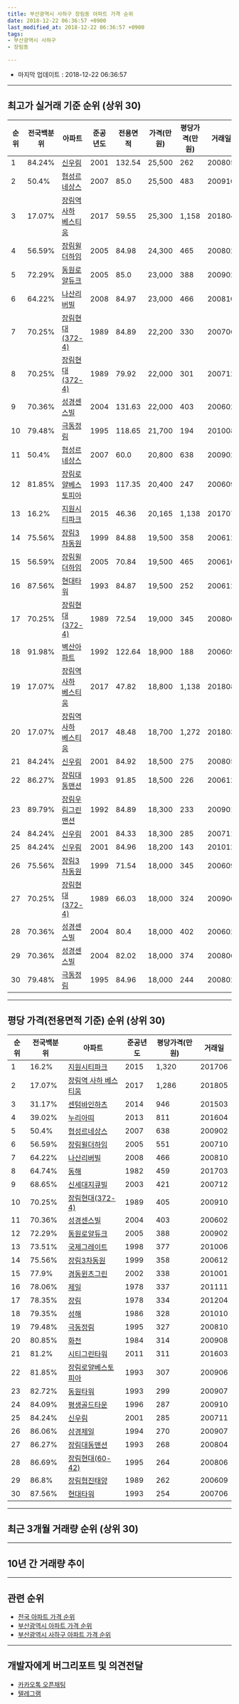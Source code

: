 ```yaml
---
title: 부산광역시 사하구 장림동 아파트 가격 순위
date: 2018-12-22 06:36:57 +0900
last_modified_at: 2018-12-22 06:36:57 +0900
tags:
- 부산광역시 사하구
- 장림동

---
```


* 마지막 업데이트 : 2018-12-22 06:36:57

---

## 최고가 실거래 기준 순위 (상위 30)


|순위|전국백분위|아파트|준공년도|전용면적|가격(만원)|평당가격(만원)|거래일|
|---|---|---|---|---|---|---|---|
|1|84.24%|[신우림](https://search.naver.com/search.naver?query=%EB%B6%80%EC%82%B0%EA%B4%91%EC%97%AD%EC%8B%9C+%EC%82%AC%ED%95%98%EA%B5%AC+%EC%9E%A5%EB%A6%BC%EB%8F%99+%EC%8B%A0%EC%9A%B0%EB%A6%BC)|2001|132.54|25,500|262|200805|
|2|50.4%|[협성르네상스](https://search.naver.com/search.naver?query=%EB%B6%80%EC%82%B0%EA%B4%91%EC%97%AD%EC%8B%9C+%EC%82%AC%ED%95%98%EA%B5%AC+%EC%9E%A5%EB%A6%BC%EB%8F%99+%ED%98%91%EC%84%B1%EB%A5%B4%EB%84%A4%EC%83%81%EC%8A%A4)|2007|85.0|25,500|483|200910|
|3|17.07%|[장림역 사하 베스티움](https://search.naver.com/search.naver?query=%EB%B6%80%EC%82%B0%EA%B4%91%EC%97%AD%EC%8B%9C+%EC%82%AC%ED%95%98%EA%B5%AC+%EC%9E%A5%EB%A6%BC%EB%8F%99+%EC%9E%A5%EB%A6%BC%EC%97%AD+%EC%82%AC%ED%95%98+%EB%B2%A0%EC%8A%A4%ED%8B%B0%EC%9B%80)|2017|59.55|25,300|1,158|201804|
|4|56.59%|[장림윌더하임](https://search.naver.com/search.naver?query=%EB%B6%80%EC%82%B0%EA%B4%91%EC%97%AD%EC%8B%9C+%EC%82%AC%ED%95%98%EA%B5%AC+%EC%9E%A5%EB%A6%BC%EB%8F%99+%EC%9E%A5%EB%A6%BC%EC%9C%8C%EB%8D%94%ED%95%98%EC%9E%84)|2005|84.98|24,300|465|200802|
|5|72.29%|[동원로얄듀크](https://search.naver.com/search.naver?query=%EB%B6%80%EC%82%B0%EA%B4%91%EC%97%AD%EC%8B%9C+%EC%82%AC%ED%95%98%EA%B5%AC+%EC%9E%A5%EB%A6%BC%EB%8F%99+%EB%8F%99%EC%9B%90%EB%A1%9C%EC%96%84%EB%93%80%ED%81%AC)|2005|85.0|23,000|388|200902|
|6|64.22%|[나산리버빌](https://search.naver.com/search.naver?query=%EB%B6%80%EC%82%B0%EA%B4%91%EC%97%AD%EC%8B%9C+%EC%82%AC%ED%95%98%EA%B5%AC+%EC%9E%A5%EB%A6%BC%EB%8F%99+%EB%82%98%EC%82%B0%EB%A6%AC%EB%B2%84%EB%B9%8C)|2008|84.97|23,000|466|200810|
|7|70.25%|[장림현대(372-4)](https://search.naver.com/search.naver?query=%EB%B6%80%EC%82%B0%EA%B4%91%EC%97%AD%EC%8B%9C+%EC%82%AC%ED%95%98%EA%B5%AC+%EC%9E%A5%EB%A6%BC%EB%8F%99+%EC%9E%A5%EB%A6%BC%ED%98%84%EB%8C%80%28372-4%29)|1989|84.89|22,200|330|200706|
|8|70.25%|[장림현대(372-4)](https://search.naver.com/search.naver?query=%EB%B6%80%EC%82%B0%EA%B4%91%EC%97%AD%EC%8B%9C+%EC%82%AC%ED%95%98%EA%B5%AC+%EC%9E%A5%EB%A6%BC%EB%8F%99+%EC%9E%A5%EB%A6%BC%ED%98%84%EB%8C%80%28372-4%29)|1989|79.92|22,000|301|200712|
|9|70.36%|[성경센스빌](https://search.naver.com/search.naver?query=%EB%B6%80%EC%82%B0%EA%B4%91%EC%97%AD%EC%8B%9C+%EC%82%AC%ED%95%98%EA%B5%AC+%EC%9E%A5%EB%A6%BC%EB%8F%99+%EC%84%B1%EA%B2%BD%EC%84%BC%EC%8A%A4%EB%B9%8C)|2004|131.63|22,000|403|200602|
|10|79.48%|[극동정림](https://search.naver.com/search.naver?query=%EB%B6%80%EC%82%B0%EA%B4%91%EC%97%AD%EC%8B%9C+%EC%82%AC%ED%95%98%EA%B5%AC+%EC%9E%A5%EB%A6%BC%EB%8F%99+%EA%B7%B9%EB%8F%99%EC%A0%95%EB%A6%BC)|1995|118.65|21,700|194|201008|
|11|50.4%|[협성르네상스](https://search.naver.com/search.naver?query=%EB%B6%80%EC%82%B0%EA%B4%91%EC%97%AD%EC%8B%9C+%EC%82%AC%ED%95%98%EA%B5%AC+%EC%9E%A5%EB%A6%BC%EB%8F%99+%ED%98%91%EC%84%B1%EB%A5%B4%EB%84%A4%EC%83%81%EC%8A%A4)|2007|60.0|20,800|638|200902|
|12|81.85%|[장림로얄베스토피아](https://search.naver.com/search.naver?query=%EB%B6%80%EC%82%B0%EA%B4%91%EC%97%AD%EC%8B%9C+%EC%82%AC%ED%95%98%EA%B5%AC+%EC%9E%A5%EB%A6%BC%EB%8F%99+%EC%9E%A5%EB%A6%BC%EB%A1%9C%EC%96%84%EB%B2%A0%EC%8A%A4%ED%86%A0%ED%94%BC%EC%95%84)|1993|117.35|20,400|247|200609|
|13|16.2%|[지원시티파크](https://search.naver.com/search.naver?query=%EB%B6%80%EC%82%B0%EA%B4%91%EC%97%AD%EC%8B%9C+%EC%82%AC%ED%95%98%EA%B5%AC+%EC%9E%A5%EB%A6%BC%EB%8F%99+%EC%A7%80%EC%9B%90%EC%8B%9C%ED%8B%B0%ED%8C%8C%ED%81%AC)|2015|46.36|20,165|1,138|201707|
|14|75.56%|[장림3차동원](https://search.naver.com/search.naver?query=%EB%B6%80%EC%82%B0%EA%B4%91%EC%97%AD%EC%8B%9C+%EC%82%AC%ED%95%98%EA%B5%AC+%EC%9E%A5%EB%A6%BC%EB%8F%99+%EC%9E%A5%EB%A6%BC3%EC%B0%A8%EB%8F%99%EC%9B%90)|1999|84.88|19,500|358|200612|
|15|56.59%|[장림윌더하임](https://search.naver.com/search.naver?query=%EB%B6%80%EC%82%B0%EA%B4%91%EC%97%AD%EC%8B%9C+%EC%82%AC%ED%95%98%EA%B5%AC+%EC%9E%A5%EB%A6%BC%EB%8F%99+%EC%9E%A5%EB%A6%BC%EC%9C%8C%EB%8D%94%ED%95%98%EC%9E%84)|2005|70.84|19,500|465|200610|
|16|87.56%|[현대타워](https://search.naver.com/search.naver?query=%EB%B6%80%EC%82%B0%EA%B4%91%EC%97%AD%EC%8B%9C+%EC%82%AC%ED%95%98%EA%B5%AC+%EC%9E%A5%EB%A6%BC%EB%8F%99+%ED%98%84%EB%8C%80%ED%83%80%EC%9B%8C)|1993|84.87|19,500|252|200612|
|17|70.25%|[장림현대(372-4)](https://search.naver.com/search.naver?query=%EB%B6%80%EC%82%B0%EA%B4%91%EC%97%AD%EC%8B%9C+%EC%82%AC%ED%95%98%EA%B5%AC+%EC%9E%A5%EB%A6%BC%EB%8F%99+%EC%9E%A5%EB%A6%BC%ED%98%84%EB%8C%80%28372-4%29)|1989|72.54|19,000|345|200806|
|18|91.98%|[벽산아파트](https://search.naver.com/search.naver?query=%EB%B6%80%EC%82%B0%EA%B4%91%EC%97%AD%EC%8B%9C+%EC%82%AC%ED%95%98%EA%B5%AC+%EC%9E%A5%EB%A6%BC%EB%8F%99+%EB%B2%BD%EC%82%B0%EC%95%84%ED%8C%8C%ED%8A%B8)|1992|122.64|18,900|188|200609|
|19|17.07%|[장림역 사하 베스티움](https://search.naver.com/search.naver?query=%EB%B6%80%EC%82%B0%EA%B4%91%EC%97%AD%EC%8B%9C+%EC%82%AC%ED%95%98%EA%B5%AC+%EC%9E%A5%EB%A6%BC%EB%8F%99+%EC%9E%A5%EB%A6%BC%EC%97%AD+%EC%82%AC%ED%95%98+%EB%B2%A0%EC%8A%A4%ED%8B%B0%EC%9B%80)|2017|47.82|18,800|1,138|201808|
|20|17.07%|[장림역 사하 베스티움](https://search.naver.com/search.naver?query=%EB%B6%80%EC%82%B0%EA%B4%91%EC%97%AD%EC%8B%9C+%EC%82%AC%ED%95%98%EA%B5%AC+%EC%9E%A5%EB%A6%BC%EB%8F%99+%EC%9E%A5%EB%A6%BC%EC%97%AD+%EC%82%AC%ED%95%98+%EB%B2%A0%EC%8A%A4%ED%8B%B0%EC%9B%80)|2017|48.48|18,700|1,272|201803|
|21|84.24%|[신우림](https://search.naver.com/search.naver?query=%EB%B6%80%EC%82%B0%EA%B4%91%EC%97%AD%EC%8B%9C+%EC%82%AC%ED%95%98%EA%B5%AC+%EC%9E%A5%EB%A6%BC%EB%8F%99+%EC%8B%A0%EC%9A%B0%EB%A6%BC)|2001|84.92|18,500|275|200805|
|22|86.27%|[장림대동맨션](https://search.naver.com/search.naver?query=%EB%B6%80%EC%82%B0%EA%B4%91%EC%97%AD%EC%8B%9C+%EC%82%AC%ED%95%98%EA%B5%AC+%EC%9E%A5%EB%A6%BC%EB%8F%99+%EC%9E%A5%EB%A6%BC%EB%8C%80%EB%8F%99%EB%A7%A8%EC%85%98)|1993|91.85|18,500|226|200612|
|23|89.79%|[장림우림그린맨션](https://search.naver.com/search.naver?query=%EB%B6%80%EC%82%B0%EA%B4%91%EC%97%AD%EC%8B%9C+%EC%82%AC%ED%95%98%EA%B5%AC+%EC%9E%A5%EB%A6%BC%EB%8F%99+%EC%9E%A5%EB%A6%BC%EC%9A%B0%EB%A6%BC%EA%B7%B8%EB%A6%B0%EB%A7%A8%EC%85%98)|1992|84.89|18,300|233|200901|
|24|84.24%|[신우림](https://search.naver.com/search.naver?query=%EB%B6%80%EC%82%B0%EA%B4%91%EC%97%AD%EC%8B%9C+%EC%82%AC%ED%95%98%EA%B5%AC+%EC%9E%A5%EB%A6%BC%EB%8F%99+%EC%8B%A0%EC%9A%B0%EB%A6%BC)|2001|84.33|18,300|285|200711|
|25|84.24%|[신우림](https://search.naver.com/search.naver?query=%EB%B6%80%EC%82%B0%EA%B4%91%EC%97%AD%EC%8B%9C+%EC%82%AC%ED%95%98%EA%B5%AC+%EC%9E%A5%EB%A6%BC%EB%8F%99+%EC%8B%A0%EC%9A%B0%EB%A6%BC)|2001|84.96|18,200|143|201012|
|26|75.56%|[장림3차동원](https://search.naver.com/search.naver?query=%EB%B6%80%EC%82%B0%EA%B4%91%EC%97%AD%EC%8B%9C+%EC%82%AC%ED%95%98%EA%B5%AC+%EC%9E%A5%EB%A6%BC%EB%8F%99+%EC%9E%A5%EB%A6%BC3%EC%B0%A8%EB%8F%99%EC%9B%90)|1999|71.54|18,000|345|200609|
|27|70.25%|[장림현대(372-4)](https://search.naver.com/search.naver?query=%EB%B6%80%EC%82%B0%EA%B4%91%EC%97%AD%EC%8B%9C+%EC%82%AC%ED%95%98%EA%B5%AC+%EC%9E%A5%EB%A6%BC%EB%8F%99+%EC%9E%A5%EB%A6%BC%ED%98%84%EB%8C%80%28372-4%29)|1989|66.03|18,000|324|200906|
|28|70.36%|[성경센스빌](https://search.naver.com/search.naver?query=%EB%B6%80%EC%82%B0%EA%B4%91%EC%97%AD%EC%8B%9C+%EC%82%AC%ED%95%98%EA%B5%AC+%EC%9E%A5%EB%A6%BC%EB%8F%99+%EC%84%B1%EA%B2%BD%EC%84%BC%EC%8A%A4%EB%B9%8C)|2004|80.4|18,000|402|200602|
|29|70.36%|[성경센스빌](https://search.naver.com/search.naver?query=%EB%B6%80%EC%82%B0%EA%B4%91%EC%97%AD%EC%8B%9C+%EC%82%AC%ED%95%98%EA%B5%AC+%EC%9E%A5%EB%A6%BC%EB%8F%99+%EC%84%B1%EA%B2%BD%EC%84%BC%EC%8A%A4%EB%B9%8C)|2004|82.02|18,000|374|200806|
|30|79.48%|[극동정림](https://search.naver.com/search.naver?query=%EB%B6%80%EC%82%B0%EA%B4%91%EC%97%AD%EC%8B%9C+%EC%82%AC%ED%95%98%EA%B5%AC+%EC%9E%A5%EB%A6%BC%EB%8F%99+%EA%B7%B9%EB%8F%99%EC%A0%95%EB%A6%BC)|1995|84.96|18,000|244|200802|


---

## 평당 가격(전용면적 기준) 순위 (상위 30)


|순위|전국백분위|아파트|준공년도|평당가격(만원)|거래일|
|---|---|---|---|---|---|
|1|16.2%|[지원시티파크](https://search.naver.com/search.naver?query=%EB%B6%80%EC%82%B0%EA%B4%91%EC%97%AD%EC%8B%9C+%EC%82%AC%ED%95%98%EA%B5%AC+%EC%9E%A5%EB%A6%BC%EB%8F%99+%EC%A7%80%EC%9B%90%EC%8B%9C%ED%8B%B0%ED%8C%8C%ED%81%AC)|2015|1,320|201706|
|2|17.07%|[장림역 사하 베스티움](https://search.naver.com/search.naver?query=%EB%B6%80%EC%82%B0%EA%B4%91%EC%97%AD%EC%8B%9C+%EC%82%AC%ED%95%98%EA%B5%AC+%EC%9E%A5%EB%A6%BC%EB%8F%99+%EC%9E%A5%EB%A6%BC%EC%97%AD+%EC%82%AC%ED%95%98+%EB%B2%A0%EC%8A%A4%ED%8B%B0%EC%9B%80)|2017|1,286|201805|
|3|31.17%|[센텀바인하츠](https://search.naver.com/search.naver?query=%EB%B6%80%EC%82%B0%EA%B4%91%EC%97%AD%EC%8B%9C+%EC%82%AC%ED%95%98%EA%B5%AC+%EC%9E%A5%EB%A6%BC%EB%8F%99+%EC%84%BC%ED%85%80%EB%B0%94%EC%9D%B8%ED%95%98%EC%B8%A0)|2014|946|201503|
|4|39.02%|[누리아띠](https://search.naver.com/search.naver?query=%EB%B6%80%EC%82%B0%EA%B4%91%EC%97%AD%EC%8B%9C+%EC%82%AC%ED%95%98%EA%B5%AC+%EC%9E%A5%EB%A6%BC%EB%8F%99+%EB%88%84%EB%A6%AC%EC%95%84%EB%9D%A0)|2013|811|201604|
|5|50.4%|[협성르네상스](https://search.naver.com/search.naver?query=%EB%B6%80%EC%82%B0%EA%B4%91%EC%97%AD%EC%8B%9C+%EC%82%AC%ED%95%98%EA%B5%AC+%EC%9E%A5%EB%A6%BC%EB%8F%99+%ED%98%91%EC%84%B1%EB%A5%B4%EB%84%A4%EC%83%81%EC%8A%A4)|2007|638|200902|
|6|56.59%|[장림윌더하임](https://search.naver.com/search.naver?query=%EB%B6%80%EC%82%B0%EA%B4%91%EC%97%AD%EC%8B%9C+%EC%82%AC%ED%95%98%EA%B5%AC+%EC%9E%A5%EB%A6%BC%EB%8F%99+%EC%9E%A5%EB%A6%BC%EC%9C%8C%EB%8D%94%ED%95%98%EC%9E%84)|2005|551|200710|
|7|64.22%|[나산리버빌](https://search.naver.com/search.naver?query=%EB%B6%80%EC%82%B0%EA%B4%91%EC%97%AD%EC%8B%9C+%EC%82%AC%ED%95%98%EA%B5%AC+%EC%9E%A5%EB%A6%BC%EB%8F%99+%EB%82%98%EC%82%B0%EB%A6%AC%EB%B2%84%EB%B9%8C)|2008|466|200810|
|8|64.74%|[동해](https://search.naver.com/search.naver?query=%EB%B6%80%EC%82%B0%EA%B4%91%EC%97%AD%EC%8B%9C+%EC%82%AC%ED%95%98%EA%B5%AC+%EC%9E%A5%EB%A6%BC%EB%8F%99+%EB%8F%99%ED%95%B4)|1982|459|201703|
|9|68.65%|[신세대지큐빌](https://search.naver.com/search.naver?query=%EB%B6%80%EC%82%B0%EA%B4%91%EC%97%AD%EC%8B%9C+%EC%82%AC%ED%95%98%EA%B5%AC+%EC%9E%A5%EB%A6%BC%EB%8F%99+%EC%8B%A0%EC%84%B8%EB%8C%80%EC%A7%80%ED%81%90%EB%B9%8C)|2003|421|200712|
|10|70.25%|[장림현대(372-4)](https://search.naver.com/search.naver?query=%EB%B6%80%EC%82%B0%EA%B4%91%EC%97%AD%EC%8B%9C+%EC%82%AC%ED%95%98%EA%B5%AC+%EC%9E%A5%EB%A6%BC%EB%8F%99+%EC%9E%A5%EB%A6%BC%ED%98%84%EB%8C%80%28372-4%29)|1989|405|200910|
|11|70.36%|[성경센스빌](https://search.naver.com/search.naver?query=%EB%B6%80%EC%82%B0%EA%B4%91%EC%97%AD%EC%8B%9C+%EC%82%AC%ED%95%98%EA%B5%AC+%EC%9E%A5%EB%A6%BC%EB%8F%99+%EC%84%B1%EA%B2%BD%EC%84%BC%EC%8A%A4%EB%B9%8C)|2004|403|200602|
|12|72.29%|[동원로얄듀크](https://search.naver.com/search.naver?query=%EB%B6%80%EC%82%B0%EA%B4%91%EC%97%AD%EC%8B%9C+%EC%82%AC%ED%95%98%EA%B5%AC+%EC%9E%A5%EB%A6%BC%EB%8F%99+%EB%8F%99%EC%9B%90%EB%A1%9C%EC%96%84%EB%93%80%ED%81%AC)|2005|388|200902|
|13|73.51%|[국제그레이트](https://search.naver.com/search.naver?query=%EB%B6%80%EC%82%B0%EA%B4%91%EC%97%AD%EC%8B%9C+%EC%82%AC%ED%95%98%EA%B5%AC+%EC%9E%A5%EB%A6%BC%EB%8F%99+%EA%B5%AD%EC%A0%9C%EA%B7%B8%EB%A0%88%EC%9D%B4%ED%8A%B8)|1998|377|201006|
|14|75.56%|[장림3차동원](https://search.naver.com/search.naver?query=%EB%B6%80%EC%82%B0%EA%B4%91%EC%97%AD%EC%8B%9C+%EC%82%AC%ED%95%98%EA%B5%AC+%EC%9E%A5%EB%A6%BC%EB%8F%99+%EC%9E%A5%EB%A6%BC3%EC%B0%A8%EB%8F%99%EC%9B%90)|1999|358|200612|
|15|77.9%|[경동윈츠그린](https://search.naver.com/search.naver?query=%EB%B6%80%EC%82%B0%EA%B4%91%EC%97%AD%EC%8B%9C+%EC%82%AC%ED%95%98%EA%B5%AC+%EC%9E%A5%EB%A6%BC%EB%8F%99+%EA%B2%BD%EB%8F%99%EC%9C%88%EC%B8%A0%EA%B7%B8%EB%A6%B0)|2002|338|201001|
|16|78.06%|[제일](https://search.naver.com/search.naver?query=%EB%B6%80%EC%82%B0%EA%B4%91%EC%97%AD%EC%8B%9C+%EC%82%AC%ED%95%98%EA%B5%AC+%EC%9E%A5%EB%A6%BC%EB%8F%99+%EC%A0%9C%EC%9D%BC)|1978|337|201111|
|17|78.35%|[장림](https://search.naver.com/search.naver?query=%EB%B6%80%EC%82%B0%EA%B4%91%EC%97%AD%EC%8B%9C+%EC%82%AC%ED%95%98%EA%B5%AC+%EC%9E%A5%EB%A6%BC%EB%8F%99+%EC%9E%A5%EB%A6%BC)|1978|334|201204|
|18|79.35%|[성해](https://search.naver.com/search.naver?query=%EB%B6%80%EC%82%B0%EA%B4%91%EC%97%AD%EC%8B%9C+%EC%82%AC%ED%95%98%EA%B5%AC+%EC%9E%A5%EB%A6%BC%EB%8F%99+%EC%84%B1%ED%95%B4)|1986|328|201010|
|19|79.48%|[극동정림](https://search.naver.com/search.naver?query=%EB%B6%80%EC%82%B0%EA%B4%91%EC%97%AD%EC%8B%9C+%EC%82%AC%ED%95%98%EA%B5%AC+%EC%9E%A5%EB%A6%BC%EB%8F%99+%EA%B7%B9%EB%8F%99%EC%A0%95%EB%A6%BC)|1995|327|200810|
|20|80.85%|[화천](https://search.naver.com/search.naver?query=%EB%B6%80%EC%82%B0%EA%B4%91%EC%97%AD%EC%8B%9C+%EC%82%AC%ED%95%98%EA%B5%AC+%EC%9E%A5%EB%A6%BC%EB%8F%99+%ED%99%94%EC%B2%9C)|1984|314|200908|
|21|81.2%|[시티그린타워](https://search.naver.com/search.naver?query=%EB%B6%80%EC%82%B0%EA%B4%91%EC%97%AD%EC%8B%9C+%EC%82%AC%ED%95%98%EA%B5%AC+%EC%9E%A5%EB%A6%BC%EB%8F%99+%EC%8B%9C%ED%8B%B0%EA%B7%B8%EB%A6%B0%ED%83%80%EC%9B%8C)|2011|311|201603|
|22|81.85%|[장림로얄베스토피아](https://search.naver.com/search.naver?query=%EB%B6%80%EC%82%B0%EA%B4%91%EC%97%AD%EC%8B%9C+%EC%82%AC%ED%95%98%EA%B5%AC+%EC%9E%A5%EB%A6%BC%EB%8F%99+%EC%9E%A5%EB%A6%BC%EB%A1%9C%EC%96%84%EB%B2%A0%EC%8A%A4%ED%86%A0%ED%94%BC%EC%95%84)|1993|307|200906|
|23|82.72%|[동원타워](https://search.naver.com/search.naver?query=%EB%B6%80%EC%82%B0%EA%B4%91%EC%97%AD%EC%8B%9C+%EC%82%AC%ED%95%98%EA%B5%AC+%EC%9E%A5%EB%A6%BC%EB%8F%99+%EB%8F%99%EC%9B%90%ED%83%80%EC%9B%8C)|1993|299|200907|
|24|84.09%|[평생골드타운](https://search.naver.com/search.naver?query=%EB%B6%80%EC%82%B0%EA%B4%91%EC%97%AD%EC%8B%9C+%EC%82%AC%ED%95%98%EA%B5%AC+%EC%9E%A5%EB%A6%BC%EB%8F%99+%ED%8F%89%EC%83%9D%EA%B3%A8%EB%93%9C%ED%83%80%EC%9A%B4)|1996|287|200910|
|25|84.24%|[신우림](https://search.naver.com/search.naver?query=%EB%B6%80%EC%82%B0%EA%B4%91%EC%97%AD%EC%8B%9C+%EC%82%AC%ED%95%98%EA%B5%AC+%EC%9E%A5%EB%A6%BC%EB%8F%99+%EC%8B%A0%EC%9A%B0%EB%A6%BC)|2001|285|200711|
|26|86.06%|[삼경제일](https://search.naver.com/search.naver?query=%EB%B6%80%EC%82%B0%EA%B4%91%EC%97%AD%EC%8B%9C+%EC%82%AC%ED%95%98%EA%B5%AC+%EC%9E%A5%EB%A6%BC%EB%8F%99+%EC%82%BC%EA%B2%BD%EC%A0%9C%EC%9D%BC)|1994|270|200907|
|27|86.27%|[장림대동맨션](https://search.naver.com/search.naver?query=%EB%B6%80%EC%82%B0%EA%B4%91%EC%97%AD%EC%8B%9C+%EC%82%AC%ED%95%98%EA%B5%AC+%EC%9E%A5%EB%A6%BC%EB%8F%99+%EC%9E%A5%EB%A6%BC%EB%8C%80%EB%8F%99%EB%A7%A8%EC%85%98)|1993|268|200804|
|28|86.69%|[장림현대(60-42)](https://search.naver.com/search.naver?query=%EB%B6%80%EC%82%B0%EA%B4%91%EC%97%AD%EC%8B%9C+%EC%82%AC%ED%95%98%EA%B5%AC+%EC%9E%A5%EB%A6%BC%EB%8F%99+%EC%9E%A5%EB%A6%BC%ED%98%84%EB%8C%80%2860-42%29)|1995|264|200806|
|29|86.8%|[장림협진태양](https://search.naver.com/search.naver?query=%EB%B6%80%EC%82%B0%EA%B4%91%EC%97%AD%EC%8B%9C+%EC%82%AC%ED%95%98%EA%B5%AC+%EC%9E%A5%EB%A6%BC%EB%8F%99+%EC%9E%A5%EB%A6%BC%ED%98%91%EC%A7%84%ED%83%9C%EC%96%91)|1989|262|200609|
|30|87.56%|[현대타워](https://search.naver.com/search.naver?query=%EB%B6%80%EC%82%B0%EA%B4%91%EC%97%AD%EC%8B%9C+%EC%82%AC%ED%95%98%EA%B5%AC+%EC%9E%A5%EB%A6%BC%EB%8F%99+%ED%98%84%EB%8C%80%ED%83%80%EC%9B%8C)|1993|254|200706|


---

## 최근 3개월 거래량 순위 (상위 30)


<div style="width:100%;">
    <canvas id="deal_count_ranking" height="250"></canvas>
</div>


<script>
new Chart(document.getElementById("deal_count_ranking"), {
    type: 'horizontalBar',
    data: {
        labels: ['동원로얄듀크', '장림대동맨션', '국제마마', '장림3차동원', '신세대지큐빌', '장림역 사하 베스티움', '장림현대(372-4)', '극동정림', '나산리버빌', '강남', '장림삼경아파트', '경동윈츠그린', '장림윌더하임', '장림현대(60-42)', '국제그레이트', '화천', '장림', '협성르네상스'],
        datasets: [{
            label: '실거래 수',
            data: [10, 4, 3, 3, 3, 3, 2, 2, 2, 1, 1, 1, 1, 1, 1, 1, 1, 1],
            borderColor: "rgba(255, 0, 128, 1)",
            backgroundColor: "rgba(255, 0, 128, 0.5)",
            fill: false,
        }]
    },
    options: {
        responsive: true,
        title: {
            display: true,
            text: '최근 3개월 거래량 순위'
        },
        tooltips: {
            mode: 'index',
            intersect: false,
            callbacks: {
                title: function(tooltipItems, data) {
                    return "실거래 수:";
                },
                label: function(tooltipItem, data) {
                    return data.labels[tooltipItem.index] + ": " + tooltipItem.xLabel;
                }
            }
        },
        hover: {
            mode: 'nearest',
            intersect: true
        },
        scales: {
            xAxes: [{
                display: true,
                scaleLabel: {
                    display: true,
                    labelString: '실거래 수'
                },
                ticks: {
                    suggestedMin: 0,
                }
            }],
            yAxes: [{
                display: true,
                ticks: {
                    autoSkip: false,
                    callback: function(value, index, values) {
                        if (value.length > 15)
                            return value.substr(0, 13) + "...";
                        else
                            return value;
                    }
                },
                scaleLabel: {
                    display: false,
                }
            }]
        }
    }
});

</script>


---

## 10년 간 거래량 추이


<div style="width:100%;">
    <canvas id="deal_progress" height="250"></canvas>
</div>

<script>
new Chart(document.getElementById("deal_progress"), {
    type: 'line',
    data: {
        labels: ['200812','200901','200902','200903','200904','200905','200906','200907','200908','200909','200910','200911','200912','201001','201002','201003','201004','201005','201006','201007','201008','201009','201010','201011','201012','201101','201102','201103','201104','201105','201106','201107','201108','201109','201110','201111','201112','201201','201202','201203','201204','201205','201206','201207','201208','201209','201210','201211','201212','201301','201302','201303','201304','201305','201306','201307','201308','201309','201310','201311','201312','201401','201402','201403','201404','201405','201406','201407','201408','201409','201410','201411','201412','201501','201502','201503','201504','201505','201506','201507','201508','201509','201510','201511','201512','201601','201602','201603','201604','201605','201606','201607','201608','201609','201610','201611','201612','201701','201702','201703','201704','201705','201706','201707','201708','201709','201710','201711','201712','201801','201802','201803','201804','201805','201806','201807','201808','201809','201810','201811','201812'],
        datasets: [{
            label: '실거래 수',
            pointRadius: 1,
            data: [31, 48, 76, 86, 77, 75, 64, 68, 72, 119, 119, 101, 89, 80, 102, 148, 130, 123, 102, 105, 86, 84, 96, 80, 69, 69, 54, 91, 55, 52, 66, 35, 40, 47, 51, 37, 41, 26, 52, 51, 52, 43, 30, 32, 41, 50, 53, 46, 46, 42, 53, 127, 89, 80, 58, 46, 49, 40, 77, 60, 49, 37, 56, 57, 40, 48, 71, 59, 81, 63, 100, 60, 42, 56, 43, 92, 94, 81, 113, 84, 123, 85, 128, 55, 87, 58, 79, 93, 91, 45, 65, 69, 55, 73, 96, 78, 48, 36, 68, 96, 74, 67, 77, 54, 57, 53, 44, 44, 30, 34, 27, 39, 34, 35, 30, 22, 28, 17, 28, 13, 0],
            borderColor: "rgba(255, 201, 14, 1)",
            backgroundColor: "rgba(255, 201, 14, 0.5)",
            fill: true,
        }]
    },
    options: {
        responsive: true,
        title: {
            display: true,
            text: '10년간 거래량 추이'
        },
        tooltips: {
            mode: 'index',
            intersect: false,
        },
        hover: {
            mode: 'nearest',
            intersect: true
        },
        scales: {
            xAxes: [{
                display: true,
                scaleLabel: {
                    display: true,
                    labelString: '년/월'
                }
            }],
            yAxes: [{
                display: true,
                ticks: {
                    suggestedMin: 0,
                },
                scaleLabel: {
                    display: true,
                    labelString: '실거래 수'
                }
            }]
        }
    }
});

</script>


---

## 관련 순위

- [전국 아파트 가격 순위](https://inasie.github.io/apt-ranking/전국)
- [부산광역시 아파트 가격 순위](https://inasie.github.io/apt-ranking/부산광역시)
- [부산광역시 사하구 아파트 가격 순위](https://inasie.github.io/apt-ranking/부산광역시-사하구)


---

## 개발자에게 버그리포트 및 의견전달

- [카카오톡 오픈채팅](https://open.kakao.com/o/gLJUAP4)
- [텔레그램](https://t.me/inasie)

